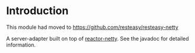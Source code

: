 # Introduction

This module had moved to https://github.com/resteasy/resteasy-netty

A server-adapter built on top of
[reactor-netty](https://github.com/reactor/reactor-netty).  See the javadoc for
detailed information.

